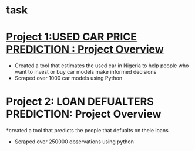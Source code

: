 # task

# [Project 1:USED CAR PRICE PREDICTION : Project Overview](https://github.com/gabrieliyeh/task/blob/main/Car_Prediction_Analysis.ipynb)
* Created a tool that estimates the used car in Nigeria to help people who want to invest or buy car models make informed decisions
* Scraped over 1000 car models using Python

# Project 2: LOAN DEFUALTERS PREDICTION: Project Overview
*created a tool that predicts the people that defualts on theie loans
* Scraped over 250000 observations using python
